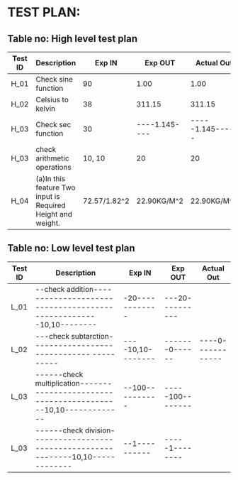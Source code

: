 # TEST PLAN:

## Table no: High level test plan

| **Test ID** | **Description**                                              | **Exp IN** | **Exp OUT** | **Actual Out** |    
|-------------|--------------------------------------------------------------|------------|-------------|----------------|
|  H_01       |    Check sine function                                       |  90        |   1.00      | 1.00           |
|  H_02       |                Celsius to kelvin                             |      38    |    311.15   |     311.15     |
|  H_03       |     Check sec function                                       |  30        |----1.145----|-----1.145----- |
|  H_03       |     check arithmetic operations                         |  10, 10    |    20       |     20         |  
|  H_04        |(a)In this feature Two input is Required Height and weight.   | 72.57/1.82^2|22.90KG/M^2   |22.90KG/M^2 |  
                                                                                                                                 
  
## Table no: Low level test plan

| **Test ID** | **Description**                                              | **Exp IN** | **Exp OUT** | **Actual Out** |
|-------------|--------------------------------------------------------------|------------|-------------|----------------|
|  L_01       |--check addition----------------------------------------------------10,10--------|  -20------------|---20----------|
|  L_02       |---check subtarction------------------------------  ----------|  ----10,10--------|-------0------|----0------------|
|  L_03       |------check multiplication-------------------------------------------10,10-------------|  --100----------|-----100--------|
|  L_03       |------check division-------------------------------------------10,10-------------|  --1----------|-----1--------|
    
